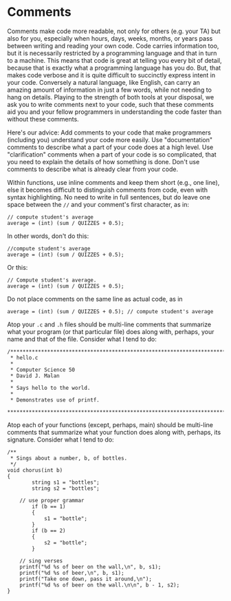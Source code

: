 # Comments

Comments make code more readable, not only for others (e.g. your TA) but also for you, especially when hours, days, weeks, months, or years pass between writing and reading your own code. Code carries information too, but it is necessarily restricted by a programming language and that in turn to a machine. This means that code is great at telling you every bit of detail, because that is exactly what a programming language has you do. But, that makes code verbose and it is quite difficult to succinctly express intent in your code. Conversely a natural language, like English, can carry an amazing amount of information in just a few words, while not needing to hang on details. Playing to the strength of both tools at your disposal, we ask you to write comments next to your code, such that these comments aid you and your fellow programmers in understanding the code faster than without these comments.

Here's our advice: Add comments to your code that make programmers (including you) understand your code more easily. Use "documentation" comments to describe what a part of your code does at a high level. Use "clarification" comments when a part of your code is so complicated, that you need to explain the details of how something is done. Don't use comments to describe what is already clear from your code.

Within functions, use inline comments and keep them short (e.g., one line),
else it becomes difficult to distinguish comments from code, even with syntax
highlighting. No need to write in full sentences, but do leave one space
between the `//` and your comment's first character, as in:

	// compute student's average
	average = (int) (sum / QUIZZES + 0.5);

In other words, don't do this:

	//compute student's average
	average = (int) (sum / QUIZZES + 0.5);

Or this:

	// Compute student's average.
	average = (int) (sum / QUIZZES + 0.5);

Do not place comments on the same line as actual code, as in

	average = (int) (sum / QUIZZES + 0.5); // compute student's average

Atop your `.c` and `.h` files should be multi-line comments that summarize
what your program (or that particular file) does along with, perhaps, your
name and that of the file. Consider what I tend to do:

	/****************************************************************************
	 * hello.c
	 *
	 * Computer Science 50
	 * David J. Malan
	 *
	 * Says hello to the world.
	 *
	 * Demonstrates use of printf.
	 ***************************************************************************/

Atop each of your functions (except, perhaps, main) should be multi-line
comments that summarize what your function does along with, perhaps, its
signature. Consider what I tend to do:

	/**
	 * Sings about a number, b, of bottles.
	 */
	void chorus(int b)
	{
			string s1 = "bottles";
			string s2 = "bottles";

	    // use proper grammar
			if (b == 1)
			{
				s1 = "bottle";
			}
			if (b == 2)
			{
				s2 = "bottle";
			}

	    // sing verses
	    printf("%d %s of beer on the wall,\n", b, s1);
	    printf("%d %s of beer,\n", b, s1);
	    printf("Take one down, pass it around,\n");
	    printf("%d %s of beer on the wall.\n\n", b - 1, s2);
	}
